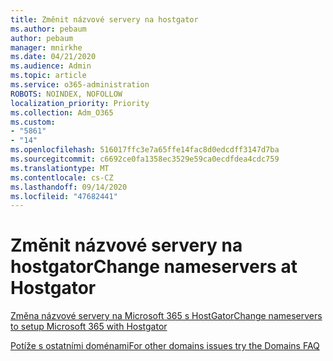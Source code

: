 ```yaml
---
title: Změnit názvové servery na hostgator
ms.author: pebaum
author: pebaum
manager: mnirkhe
ms.date: 04/21/2020
ms.audience: Admin
ms.topic: article
ms.service: o365-administration
ROBOTS: NOINDEX, NOFOLLOW
localization_priority: Priority
ms.collection: Adm_O365
ms.custom:
- "5861"
- "14"
ms.openlocfilehash: 516017ffc3e7a65ffe14fac8d0edcdff3147d7ba
ms.sourcegitcommit: c6692ce0fa1358ec3529e59ca0ecdfdea4cdc759
ms.translationtype: MT
ms.contentlocale: cs-CZ
ms.lasthandoff: 09/14/2020
ms.locfileid: "47682441"
---
```

# <a name="change-nameservers-at-hostgator"></a><span data-ttu-id="988c8-102">Změnit názvové servery na hostgator</span><span class="sxs-lookup"><span data-stu-id="988c8-102">Change nameservers at Hostgator</span></span>

[<span data-ttu-id="988c8-103">Změna názvové servery na Microsoft 365 s HostGator</span><span class="sxs-lookup"><span data-stu-id="988c8-103">Change nameservers to setup Microsoft 365 with Hostgator</span></span>](https://docs.microsoft.com/microsoft-365/admin/dns/change-nameservers-at-hostgator?view=o365-worldwide)

[<span data-ttu-id="988c8-104">Potíže s ostatními doménami</span><span class="sxs-lookup"><span data-stu-id="988c8-104">For other domains issues try the Domains FAQ</span></span>](https://docs.microsoft.com/microsoft-365/admin/setup/domains-faq?view=o365-worldwide)